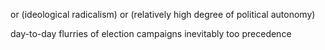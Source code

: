 or (ideological radicalism) or (relatively high degree of political autonomy)

day-to-day flurries of election campaigns inevitably too precedence 
